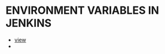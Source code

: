 # ENVIRONMENT VARIABLES IN JENKINS 
* [view](https://support.cloudbees.com/hc/en-us/articles/203802500-Injecting-Secrets-into-Jenkins-Build-Jobs)
* 